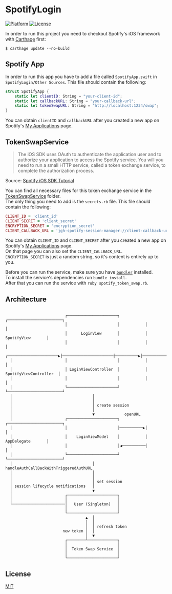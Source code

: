 # SpotifyLogin

[![Platform](https://img.shields.io/badge/platform-ios-lightgrey.svg)](https://developer.apple.com/devcenter/ios/index.action)
[![License](https://img.shields.io/badge/license-MIT-3f3f3f.svg)](http://choosealicense.com/licenses/mit)

In order to run this project you need to checkout Spotify's iOS framework with [Carthage](https://github.com/Carthage/Carthage) first:

```shell
$ carthage update --no-build
```

## Spotify App

In order to run this app you have to add a file called `SpotifyApp.swift` in `SpotifyLogin/Other Sources`.
This file should contain the following:

``` swift
struct SpotifyApp {
    static let clientID: String = "your-client-id";
    static let callbackURL: String = "your-callback-url";
    static let tokenSwapURL: String = "http://localhost:1234/swap";
}
```

You can obtain `clientID` and `callbackURL` after you created a new app on Spotify's [My Applications](http://developer.spotify.com/my-applications) page.  

## TokenSwapService

> The iOS SDK uses OAuth to authenticate the application user and to authorize your application to access the Spotify service.
> You will you need to run a small HTTP service, called a token exchange service, to complete the authorization process.

Source: [Spotify iOS SDK Tutorial](https://developer.spotify.com/technologies/spotify-ios-sdk/tutorial)

You can find all necessary files for this token exchange service in the [TokenSwapService](TokenSwapService) folder.  
The only thing you need to add is the `secrets.rb` file. This file should contain the following:

```ruby
CLIENT_ID = 'client_id'
CLIENT_SECRET = 'client_secret'
ENCRYPTION_SECRET = 'encryption_secret'
CLIENT_CALLBACK_URL = 'jgh-spotify-session-manager://client-callback-url'
```

You can obtain `CLIENT_ID` and `CLIENT_SECRET` after you created a new app on Spotify's [My Applications](http://developer.spotify.com/my-applications) page.  
On that page you can also set the `CLIENT_CALLBACK_URL`.  
`ENCRYPTION_SECRET` is just a random string, so it's content is entirely up to you.

Before you can run the service, make sure you have [`bundler`](http://bundler.io) installed.  
To install the service's dependencies run `bundle install`.  
After that you can run the service with `ruby spotify_token_swap.rb`.

## Architecture

```
                                                                                            
                          ┌──────────────────────┐           ┌────────────────────────┐     
                          │                      │           │                        │     
                          │      LoginView       │           │      SpotifyView       │     
                          │                      │           │                        │     
  ┌──────────────────────▶├──────────────────────┼──────────▶├────────────────────────┤     
  │                       │                      │           │                        │     
  │                       │ LoginViewController  │           │ SpotifyViewController  │     
  │                       │                      │           │                        │     
  │                       └──────────────────────┘           └────────────────────────┘     
  │                                   │                                                     
  │                                   │                                                     
  │                                   │ create session                                      
  │                                   │                                                     
  │                                   ▼             openURL                                 
  │                       ┌──────────────────────┐           ┌────────────────────────┐     
  │                       │                      ├──────────▶│                        │     
  │                       │    LoginViewModel    │           │      AppDelegate       │     
  │                       │                      │◀──────────┤                        │     
  │                       └──────────────────────┘           └────────────────────────┘     
  │                                   │             handleAuthCallBackWithTriggeredAuthURL  
  │                                   │                                                     
  │                                   │                                                     
  │                                   │ set session                                         
  │ session lifecycle notifications   │                                                     
  │                                   ▼                                                     
  │                       ┌──────────────────────┐                                          
  │                       │                      │                                          
  └───────────────────────│   User (Singleton)   │                                          
                          │                      │                                          
                          └──────────────────────┘                                          
                                   ▲  │                                                     
                                   │  │                                                     
                                   │  │ refresh token                                       
                         new token │  │                                                     
                                   │  ▼                                                     
                          ┌────────┴─────────────┐                                          
                          │                      │                                          
                          │  Token Swap Service  │                                          
                          │                      │                                          
                          └──────────────────────┘                                                                                                             
```

## License

[MIT](LICENSE)
